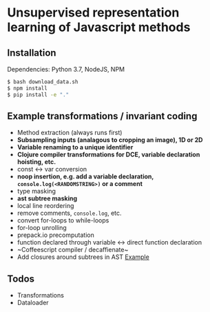 # Unsupervised representation learning of Javascript methods

## Installation
Dependencies: Python 3.7, NodeJS, NPM
```bash
$ bash download_data.sh
$ npm install
$ pip install -e "."
```

## Example transformations / invariant coding
* Method extraction (always runs first)
* **Subsampling inputs (analagous to cropping an image), 1D or 2D**
* **Variable renaming to a unique identifier**
* **Clojure compiler transformations for DCE, variable declaration hoisting, etc.**
* const <-> var conversion
* **noop insertion, e.g. add a variable declaration, `console.log(<RANDOMSTRING>)` or a comment**
* type masking
* **ast subtree masking**
* local line reordering
* remove comments, `console.log`, etc.
* convert for-loops to while-loops
* for-loop unrolling
* prepack.io precomputation
* function declared through variable <-> direct function declaration
* ~Coffeescript compiler / decaffienate~
* Add closures around subtrees in AST [Example](https://repl.it/repls/BlushingGoldenrodBrain)

## Todos
* Transformations
* Dataloader
